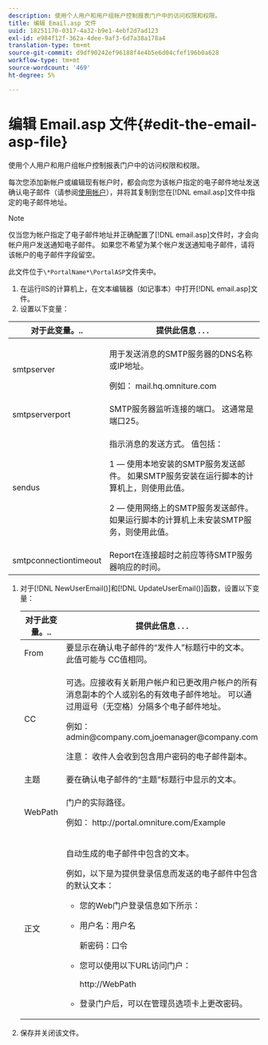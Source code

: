 ```yaml
---
description: 使用个人用户和用户组帐户控制报表门户中的访问权限和权限。
title: 编辑 Email.asp 文件
uuid: 18251170-0317-4a32-b9e1-4ebf2d7ad123
exl-id: e984f12f-362a-4dee-9af3-6d7a38a178a4
translation-type: tm+mt
source-git-commit: d9df90242ef96188f4e4b5e6d04cfef196b0a628
workflow-type: tm+mt
source-wordcount: '469'
ht-degree: 5%

---
```


# 编辑 Email.asp 文件{#edit-the-email-asp-file}

使用个人用户和用户组帐户控制报表门户中的访问权限和权限。

每次您添加新帐户或编辑现有帐户时，都会向您为该帐户指定的电子邮件地址发送确认电子邮件（请参阅[使用帐户](../../../home/c-rpt-oview/c-admin-rpt/c-work-accts/c-work-accts.md#concept-c933a1940bda4a3489d61d8af315e45d)），并将其复制到您在[!DNL email.asp]文件中指定的电子邮件地址。

>[!NOTE]
>
>仅当您为帐户指定了电子邮件地址并正确配置了[!DNL email.asp]文件时，才会向帐户用户发送通知电子邮件。 如果您不希望为某个帐户发送通知电子邮件，请将该帐户的电子邮件字段留空。

此文件位于`\*PortalName*\PortalASP`文件夹中。

1. 在运行IIS的计算机上，在文本编辑器（如记事本）中打开[!DNL email.asp]文件。
1. 设置以下变量：

<table id="table_44F52DA266364DF993C40678A28E0F0D"> 
 <thead> 
  <tr> 
   <th colname="col1" class="entry"> 对于此变量。.. </th> 
   <th colname="col2" class="entry"> 提供此信息 . . . </th> 
  </tr> 
 </thead>
 <tbody> 
  <tr> 
   <td colname="col1"> smtpserver </td> 
   <td colname="col2"> <p>用于发送消息的SMTP服务器的DNS名称或IP地址。 </p> <p>例如：<span class="filepath"> mail.hq.omniture.com</span></p> </td> 
  </tr> 
  <tr> 
   <td colname="col1"> smtpserverport </td> 
   <td colname="col2"> SMTP服务器监听连接的端口。 这通常是端口25。 </td> 
  </tr> 
  <tr> 
   <td colname="col1"> sendus </td> 
   <td colname="col2"> <p>指示消息的发送方式。 值包括： </p> <p>1 — 使用本地安装的SMTP服务发送邮件。 如果SMTP服务安装在运行脚本的计算机上，则使用此值。 </p> <p>2 — 使用网络上的SMTP服务发送邮件。 如果运行脚本的计算机上未安装SMTP服务，则使用此值。 </p> </td> 
  </tr> 
  <tr> 
   <td colname="col1"> smtpconnectiontimeout </td> 
   <td colname="col2"><span class="wintitle"> Report</span>在连接超时之前应等待SMTP服务器响应的时间。 </td> 
  </tr> 
 </tbody> 
</table>

1. 对于[!DNL NewUserEmail()]和[!DNL UpdateUserEmail()]函数，设置以下变量：

   <table id="table_91C5E36B84A94C4097EE5993592BE587"> 
   <thead> 
   <tr> 
      <th colname="col1" class="entry"> 对于此变量。.. </th> 
      <th colname="col2" class="entry"> 提供此信息 . . . </th> 
   </tr> 
   </thead>
   <tbody> 
   <tr> 
      <td colname="col1"> From </td> 
      <td colname="col2">要显示在确认电子邮件的“发件人”标题行中的文本。 此值可能与<span class="wintitle"> CC</span>值相同。 </td> 
   </tr> 
   <tr> 
      <td colname="col1"> CC </td> 
      <td colname="col2"> <p>可选。应接收有关新用户帐户和已更改用户帐户的所有消息副本的个人或别名的有效电子邮件地址。 可以通过用逗号（无空格）分隔多个电子邮件地址。 </p> <p>例如：<span class="filepath"> admin@company.com,joemanager@company.com</span></p> <p> <p>注意： 收件人会收到包含用户密码的电子邮件副本。 </p> </p> </td> 
   </tr> 
   <tr> 
      <td colname="col1"> 主题 </td> 
      <td colname="col2"> 要在确认电子邮件的“主题”标题行中显示的文本。 </td> 
   </tr> 
   <tr> 
      <td colname="col1"> WebPath </td> 
      <td colname="col2"> <p>门户的实际路径。 </p> <p>例如：<span class="filepath"> http://portal.omniture.com/Example</span></p> </td> 
   </tr> 
   <tr> 
      <td colname="col1"> 正文 </td> 
      <td colname="col2"> <p>自动生成的电子邮件中包含的文本。 </p> <p>例如，以下是为提供登录信息而发送的电子邮件中包含的默认文本： 
      <ul id="ul_7FF2E7399AB64D279EC5794AB02C9749">
      <li id="li_7CBCC5CFF9E04776BBC893278785AEE7">您的Web门户登录信息如下所示： </li>
      <li id="li_5346F0AB3568444B88117C295D8E99C5"><p>用户名：用户名 </p><p>新密码：口令 </p></li>
      <li id="li_B0D1FAE818BA42CF8546796800A1AA08"><p>您可以使用以下URL访问门户： </p><p><span class="filepath"> http://WebPath</span></p></li>
      <li id="li_7CD71EBDFA1D418F960040569CD511EB">登录门户后，可以在<span class="wintitle">管理员</span>选项卡上更改密码。 </li>
      </ul></p> </td> 
   </tr> 
   </tbody> 
   </table>

1. 保存并关闭该文件。
